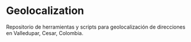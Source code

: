 # Geolocalization
Repositorio de herramientas y scripts para geolocalización de direcciones en Valledupar, Cesar, Colombia.
